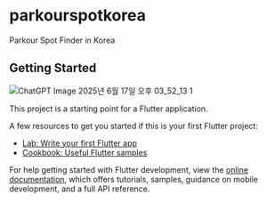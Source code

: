 # parkourspotkorea

Parkour Spot Finder in Korea

## Getting Started

![ChatGPT Image 2025년 6월 17일 오후 03_52_13 1](https://github.com/user-attachments/assets/b4c499ac-8f41-49f0-8227-e2e9425240d0)

This project is a starting point for a Flutter application.

A few resources to get you started if this is your first Flutter project:

- [Lab: Write your first Flutter app](https://docs.flutter.dev/get-started/codelab)
- [Cookbook: Useful Flutter samples](https://docs.flutter.dev/cookbook)

For help getting started with Flutter development, view the
[online documentation](https://docs.flutter.dev/), which offers tutorials,
samples, guidance on mobile development, and a full API reference.
